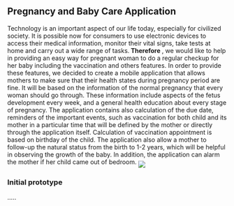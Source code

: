 

<h2> Pregnancy and Baby Care Application </h2>
Technology is an important aspect of our life today, especially for civilized society.  It is possible now for consumers to use electronic devices to access their medical information, monitor their vital signs, take tests at home and carry out a wide range of tasks.<b> Therefore </b>, we would like to help in providing an easy way for pregnant woman to do a regular checkup for her baby including the vaccination and others features. In order to provide these features, we decided to create a mobile application that allows mothers to make sure that their health states during pregnancy period are fine. It will be based on the information of the normal pregnancy  that every woman should go through. These information include aspects of the fetus development every week, and a general health education about every stage of pregnancy. The application contains also calculation of the due date, reminders of the important events, such as vaccination for both child and its mother in a particular time that will be defined by the mother or directly through the application itself. Calculation of vaccination appointment is based on birthday of the child. The application also allow a mother to follow-up the natural status from the birth to 1-2 years, which will be helpful in observing the growth of the baby. In addition, the application can alarm the mother if her child came out of bedroom. 


<img src="http://i.imgur.com/zpKwQxs.png?1" align="middle">

<h3> Initial prototype </h3>

..... 
